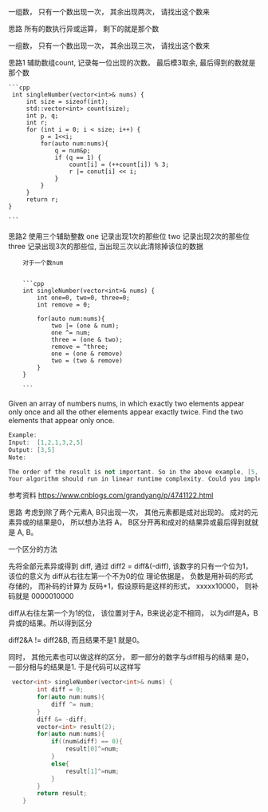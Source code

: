 一组数， 只有一个数出现一次， 其余出现两次， 请找出这个数来

思路
    所有的数执行异或运算， 剩下的就是那个数

一组数， 只有一个数出现一次， 其余出现三次， 请找出这个数来

思路1
    辅助数组count, 记录每一位出现的次数。 最后模3取余, 最后得到的数就是那个数

    ```cpp
     int singleNumber(vector<int>& nums) {
         int size = sizeof(int);
         std::vector<int> count(size);
         int p, q;
         int r;
         for (int i = 0; i < size; i++) {
             p = 1<<i;
             for(auto num:nums){
                 q = num&p;
                 if (q == 1) {
                     count[i] = (++count[i]) % 3;
                     r |= conut[i] << i;
                 }
             }
         }
         return r;
    }

    ```

思路2
    使用三个辅助整数
        one 记录出现1次的那些位
        two 记录出现2次的那些位
        three 记录出现3次的那些位, 当出现三次以此清除掉该位的数据


        对于一个数num


        ```cpp
        int singleNumber(vector<int>& nums) {
            int one=0, two=0, three=0;
            int remove = 0;

            for(auto num:nums){
                two |= (one & num);
                one ^= num;
                three = (one & two);
                remove = ^three;
                one = (one & remove)
                two = (two & remove)
            }
        }

        ```

Given an array of numbers nums, in which exactly two elements appear only once and all the other elements appear exactly twice. Find the two elements that appear only once.
```cpp
Example:
Input:  [1,2,1,3,2,5]
Output: [3,5]
Note:

The order of the result is not important. So in the above example, [5, 3] is also correct.
Your algorithm should run in linear runtime complexity. Could you implement it using only constant space complexity?
```
参考资料
https://www.cnblogs.com/grandyang/p/4741122.html

思路
考虑到除了两个元素A, B只出现一次， 其他元素都是成对出现的。 成对的元素异或的结果是0， 所以想办法将 A， B区分开再和成对的结果异或最后得到就就是 A, B。

一个区分的方法

先将全部元素异或得到 diff, 通过 diff2 = diff&(-diff), 该数字的只有一个位为1， 该位的意义为 diff从右往左第一个不为0的位
理论依据是， 负数是用补码的形式存储的， 而补码的计算为 反码+1，假设原码是这样的形式， xxxxx10000， 则补码就是 0000010000

diff从右往左第一个为1的位， 该位置对于A，B来说必定不相同， 以为diff是A，B异或的结果。所以得到区分

diff2&A != diff2&B, 而且结果不是1 就是0。

同时， 其他元素也可以做这样的区分， 即一部分的数字与diff相与的结果 是0， 一部分相与的结果是1. 于是代码可以这样写

```cpp
 vector<int> singleNumber(vector<int>& nums) {
        int diff = 0;
		for(auto num:nums){
			diff ^= num;
		}
		diff &= -diff;
		vector<int> result(2);
		for(auto num:nums){
			if((num&diff) == 0){
				result[0]^=num;
			}
			else{
				result[1]^=num;
			}
		}
		return result;
    }
```
